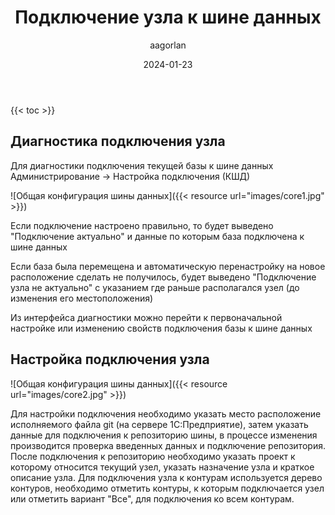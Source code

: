 ﻿---
title: "Подключение узла к шине данных"
date: 2024-01-23
author: "aagorlan"
tags: ["ШД"]
description: "Первоначальная регистрация, поддержка переноса узла, соответствующая настройка и подготовка"
---

{{< toc >}}

## Диагностика подключения узла

Для диагностики подключения текущей базы к шине данных Администрирование -> Настройка подключения (КШД)

![Общая конфигурация шины данных]({{< resource url="images/core1.jpg" >}})

Если подключение настроено правильно, то будет выведено "Подключение актуально" и данные по которым база подключена к шине данных

Если база была перемещена и автоматическую перенастройку на новое расположение сделать не получилось, будет выведено "Подключение узла не актуально" с указанием где раньше располагался узел (до изменения его местоположения)

Из интерфейса диагностики можно перейти к первоначальной настройке или изменению свойств подключения базы к шине данных

## Настройка подключения узла

![Общая конфигурация шины данных]({{< resource url="images/core2.jpg" >}})

Для настройки подключения необходимо указать место расположение исполняемого файла git (на сервере 1С:Предприятие), затем указать данные для подключения к репозиторию шины, в процессе изменения производится проверка введенных данных и подключение репозитория. После подключения к репозиторию необходимо указать проект к которому относится текущий узел, указать назначение узла и краткое описание узла. Для подключения узла к контурам используется дерево контуров, необходимо отметить контуры, к которым подключается узел или отметить вариант "Все", для подключения ко всем контурам.
